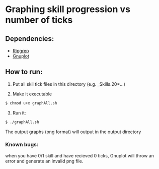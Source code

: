 # Graphing skill progression vs number of ticks

## Dependencies:

- [Ripgrep](https://github.com/BurntSushi/ripgrep)
- [Gnuplot](http://www.gnuplot.info/)

## How to run:
1. Put all skil tick files in this directory (e.g. _Skills.20*...)

2. Make it executable
```bash
$ chmod u+x graphAll.sh
```

3. Run it:

```bash
$ ./graphAll.sh
```

The output graphs (png format) will output in the output directory

### Known bugs:

when you have 0/1 skill and have recieved 0 ticks, Gnuplot will throw an error and generate an invalid png file.
